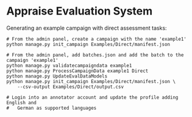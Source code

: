 # Appraise Evaluation System

Generating an example campaign with direct assessment tasks:

    # From the admin panel, create a campaign with the name 'example1'
    python manage.py init_campaign Examples/Direct/manifest.json

    # From the admin panel, add batches.json and add the batch to the campaign 'example1'
    python manage.py validatecampaigndata example1
    python manage.py ProcessCampaignData example1 Direct
    python manage.py UpdateEvalDataModels
    python manage.py init_campaign Examples/Direct/manifest.json \
        --csv-output Examples/Direct/output.csv

    # Login into an annotator account and update the profile adding English and
    #   German as supported languages

